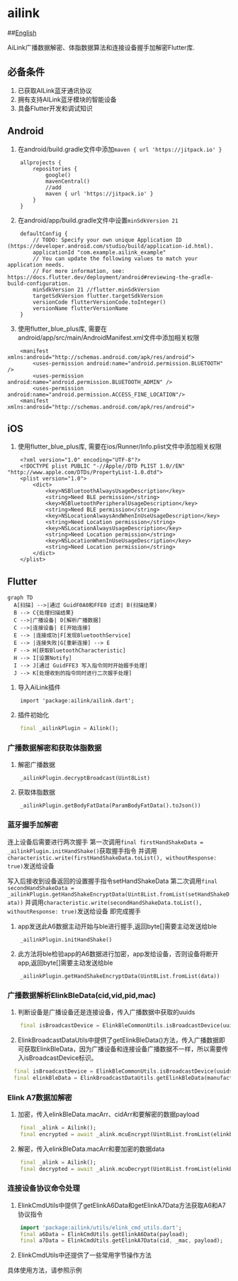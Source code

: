 # ailink

##[English](README.md)

AiLink广播数据解密、体脂数据算法和连接设备握手加解密Flutter库.

## 必备条件

1. 已获取AILink蓝牙通讯协议
2. 拥有支持AILink蓝牙模块的智能设备
3. 具备Flutter开发和调试知识

## Android

1. 在android/build.gradle文件中添加```maven { url 'https://jitpack.io' }```
```
    allprojects {
        repositories {
            google()
            mavenCentral()
            //add
            maven { url 'https://jitpack.io' }
        }
    }
```

2. 在android/app/build.gradle文件中设置```minSdkVersion 21```
```
    defaultConfig {
        // TODO: Specify your own unique Application ID (https://developer.android.com/studio/build/application-id.html).
        applicationId "com.example.ailink_example"
        // You can update the following values to match your application needs.
        // For more information, see: https://docs.flutter.dev/deployment/android#reviewing-the-gradle-build-configuration.
        minSdkVersion 21 //flutter.minSdkVersion
        targetSdkVersion flutter.targetSdkVersion
        versionCode flutterVersionCode.toInteger()
        versionName flutterVersionName
    }
```

3. 使用flutter_blue_plus库, 需要在android/app/src/main/AndroidManifest.xml文件中添加相关权限
```
    <manifest xmlns:android="http://schemas.android.com/apk/res/android">
        <uses-permission android:name="android.permission.BLUETOOTH" />
        <uses-permission android:name="android.permission.BLUETOOTH_ADMIN" />
        <uses-permission android:name="android.permission.ACCESS_FINE_LOCATION"/>
    <manifest xmlns:android="http://schemas.android.com/apk/res/android">
```

## iOS
1. 使用flutter_blue_plus库, 需要在ios/Runner/Info.plist文件中添加相关权限
```
    <?xml version="1.0" encoding="UTF-8"?>
    <!DOCTYPE plist PUBLIC "-//Apple//DTD PLIST 1.0//EN" "http://www.apple.com/DTDs/PropertyList-1.0.dtd">
    <plist version="1.0">
        <dict>
            <key>NSBluetoothAlwaysUsageDescription</key>
            <string>Need BLE permission</string>
            <key>NSBluetoothPeripheralUsageDescription</key>
            <string>Need BLE permission</string>
            <key>NSLocationAlwaysAndWhenInUseUsageDescription</key>
            <string>Need Location permission</string>
            <key>NSLocationAlwaysUsageDescription</key>
            <string>Need Location permission</string>
            <key>NSLocationWhenInUseUsageDescription</key>
            <string>Need Location permission</string>
        </dict>
    </plist>
```

## Flutter

```mermaid
graph TD
  A[扫描] -->|通过 GuidF0A0和FFE0 过滤| B(扫描结果)
  B --> C{处理扫描结果}
  C -->|广播设备| D[解析广播数据]
  C -->|连接设备| E[开始连接]
  E --> |连接成功|F[发现BluetoothService]
  E --> |连接失败|G[重新连接] --> E
  F --> H[获取BluetoothCharacteristic]
  H --> I[设置Notify]
  I --> J[通过 GuidFFE3 写入指令同时开始握手处理]
  J --> K[处理收到的指令同时进行二次握手处理]
```

1. 导入AiLink插件
```
    import 'package:ailink/ailink.dart';
```

2. 插件初始化
```dart
    final _ailinkPlugin = Ailink();
```

### 广播数据解密和获取体脂数据

1. 解密广播数据
```
    _ailinkPlugin.decryptBroadcast(Uint8List)
```

2. 获取体脂数据
```
    _ailinkPlugin.getBodyFatData(ParamBodyFatData().toJson())
```

### 蓝牙握手加解密

连上设备后需要进行两次握手
第一次调用```final firstHandShakeData = _ailinkPlugin.initHandShake()```获取握手指令
并调用```characteristic.write(firstHandShakeData.toList(), withoutResponse: true)```发送给设备

写入后接收到设备返回的设置握手指令setHandShakeData
第二次调用```final secondHandShakeData = _ailinkPlugin.getHandShakeEncryptData(Uint8List.fromList(setHandShakeData))```
并调用```characteristic.write(secondHandShakeData.toList(), withoutResponse: true)```发送给设备
即完成握手

1. app发送此A6数据主动开始与ble进行握手,返回byte[]需要主动发送给ble
```
    _ailinkPlugin.initHandShake()
```

2. 此方法将ble检验app的A6数据进行加密，app发给设备，否则设备将断开app,返回byte[]需要主动发送给ble
```
    _ailinkPlugin.getHandShakeEncryptData(Uint8List.fromList(data))
```

### 广播数据解析ElinkBleData(cid,vid,pid,mac)
1. 判断设备是广播设备还是连接设备，传入广播数据中获取的uuids
```dart
    final isBroadcastDevice = ElinkBleCommonUtils.isBroadcastDevice(uuids);
```
2. ElinkBroadcastDataUtils中提供了getElinkBleData()方法，传入广播数据即可获取ElinkBleData，因为广播设备和连接设备广播数据不一样，所以需要传入isBroadcastDevice标识。
```dart
  final isBroadcastDevice = ElinkBleCommonUtils.isBroadcastDevice(uuids);
  final elinkBleData = ElinkBroadcastDataUtils.getElinkBleData(manufacturerData, isBroadcastDevice: isBroadcastDevice);
```

### Elink A7数据加解密
1. 加密，传入elinkBleData.macArr、cidArr和要解密的数据payload
```dart
    final _alink = Ailink();
    final encrypted = await _alink.mcuEncrypt(Uint8List.fromList(elinkbleData.cidArr), Uint8List.fromList(elinkBleData.macArr), Uint8List.fromList(payload));
```
2. 解密，传入elinkBleData.macArr和要加密的数据data
```dart
    final _alink = Ailink();
    final decrypted = await _alink.mcuDecrypt(Uint8List.fromList(elinkBleData.macArr), Uint8List.fromList());
```

### 连接设备协议命令处理
1. ElinkCmdUtils中提供了getElinkA6Data和getElinkA7Data方法获取A6和A7协议指令
```dart
    import 'package:ailink/utils/elink_cmd_utils.dart';
    final a6Data = ElinkCmdUtils.getElinkA6Data(payload);
    final a7Data = ElinkCmdUtils.getElinkA7Data(cid, _mac, payload);
```
2. ElinkCmdUtils中还提供了一些常用字节操作方法


具体使用方法，请参照示例
